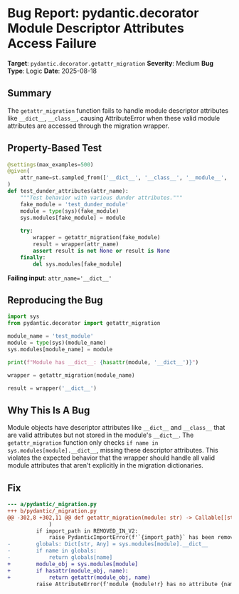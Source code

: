 # Bug Report: pydantic.decorator Module Descriptor Attributes Access Failure

**Target**: `pydantic.decorator.getattr_migration`
**Severity**: Medium
**Bug Type**: Logic
**Date**: 2025-08-18

## Summary

The `getattr_migration` function fails to handle module descriptor attributes like `__dict__`, `__class__`, causing AttributeError when these valid module attributes are accessed through the migration wrapper.

## Property-Based Test

```python
@settings(max_examples=500)
@given(
    attr_name=st.sampled_from(['__dict__', '__class__', '__module__', '__name__', '__doc__', '__annotations__'])
)
def test_dunder_attributes(attr_name):
    """Test behavior with various dunder attributes."""
    fake_module = 'test_dunder_module'
    module = type(sys)(fake_module)
    sys.modules[fake_module] = module
    
    try:
        wrapper = getattr_migration(fake_module)
        result = wrapper(attr_name)
        assert result is not None or result is None
    finally:
        del sys.modules[fake_module]
```

**Failing input**: `attr_name='__dict__'`

## Reproducing the Bug

```python
import sys
from pydantic.decorator import getattr_migration

module_name = 'test_module'
module = type(sys)(module_name)
sys.modules[module_name] = module

print(f"Module has __dict__: {hasattr(module, '__dict__')}")

wrapper = getattr_migration(module_name)

result = wrapper('__dict__')
```

## Why This Is A Bug

Module objects have descriptor attributes like `__dict__` and `__class__` that are valid attributes but not stored in the module's `__dict__`. The `getattr_migration` function only checks `if name in sys.modules[module].__dict__`, missing these descriptor attributes. This violates the expected behavior that the wrapper should handle all valid module attributes that aren't explicitly in the migration dictionaries.

## Fix

```diff
--- a/pydantic/_migration.py
+++ b/pydantic/_migration.py
@@ -302,8 +302,11 @@ def getattr_migration(module: str) -> Callable[[str], Any]:
             )
         if import_path in REMOVED_IN_V2:
             raise PydanticImportError(f'`{import_path}` has been removed in V2.')
-        globals: Dict[str, Any] = sys.modules[module].__dict__
-        if name in globals:
-            return globals[name]
+        module_obj = sys.modules[module]
+        if hasattr(module_obj, name):
+            return getattr(module_obj, name)
         raise AttributeError(f'module {module!r} has no attribute {name!r}')
```